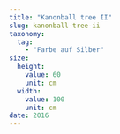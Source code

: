 ```yaml
---
title: "Kanonball tree II"
slug: kanonball-tree-ii
taxonomy:
  tag:
    - "Farbe auf Silber"
size:
  height:
    value: 60
    unit: cm
  width:
    value: 100
    unit: cm
date: 2016
---
```

